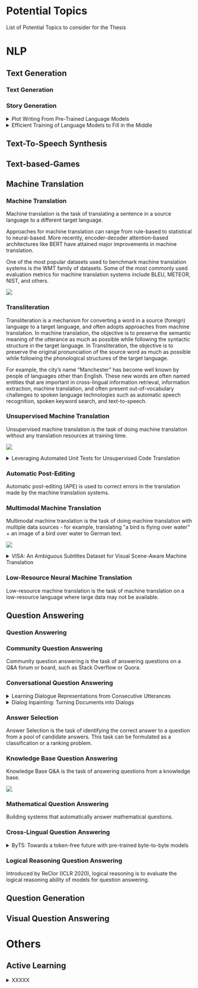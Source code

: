 # Potential Topics

List of Potential Topics to consider for the Thesis

# NLP
## Text Generation

### Text Generation

### Story Generation

<details><summary>Plot Writing From Pre-Trained Language Models</summary><p>

**Abstract** - Pre-trained language models (PLMs) fail to generate long-form narrative text because they do not consider global structure. As a result, the generated  texts are often incohesive, repetitive, or lack content. Recent work in story generation reintroduced explicit content planning in the form of prompts, keywords, or semantic frames. Trained on large parallel corpora, these models can generate more logical event sequences and thus more contentful stories. However, these intermediate epresentations are often not in natural language and cannot be utilized by PLMs without fine-tuning. We propose generating story plots using offthe-shelf PLMs while maintaining the benefit of content planning to generate cohesive and contentful stories. Our proposed method, SCRATCHPLOT, first prompts a PLM to compose a content plan. Then, we generate the story’s body and ending conditioned on the content plan. Furthermore, we take a generate-and-rank approach by using additional PLMs to rank the generated (story, ending) pairs. We benchmark our method with various baselines and achieved superior results in both human and automatic evaluation 1.

**Link** - https://paperswithcode.com/paper/plot-writing-from-pre-trained-language-models-1
</p></details>

<details><summary>Efficient Training of Language Models to Fill in the Middle</summary><p>

**Abstract** - We show that autoregressive language models can learn to infill text after we apply a straightforward transformation to the dataset, which simply moves a span of text from the middle of a document to its end. While this data augmentation has garnered much interest in recent years, we provide extensive evidence that training models with a large fraction of data transformed in this way does not harm the original left-to-right generative capability, as measured by perplexity and sampling evaluations across a wide range of scales. Given the usefulness, simplicity, and efficiency of training models to fill-in-the-middle (FIM), we suggest that future autoregressive language models be trained with FIM by default. To this end, we run a series of ablations on key hyperparameters, such as the data transformation frequency, the structure of the transformation, and the method of selecting the infill span. We use these ablations to prescribe strong default settings and best practices to train FIM models. We have released our best infilling model trained with best practices in our API, and release our infilling benchmarks to aid future research. 

**Link** - https://arxiv.org/abs/2207.14255
</p></details>

## Text-To-Speech Synthesis

## Text-based-Games

## Machine Translation

### Machine Translation

Machine translation is the task of translating a sentence in a source language to a different target language.

Approaches for machine translation can range from rule-based to statistical to neural-based. More recently, encoder-decoder attention-based architectures like BERT have attained major improvements in machine translation.

One of the most popular datasets used to benchmark machine translation systems is the WMT family of datasets. Some of the most commonly used evaluation metrics for machine translation systems include BLEU, METEOR, NIST, and others. 

![](https://production-media.paperswithcode.com/thumbnails/task/task-0000000257-2b560008_M7RFnV9.jpg)

### Transliteration

Transliteration is a mechanism for converting a word in a source (foreign) language to a target language, and often adopts approaches from machine translation. In machine translation, the objective is to preserve the semantic meaning of the utterance as much as possible while following the syntactic structure in the target language. In Transliteration, the objective is to preserve the original pronunciation of the source word as much as possible while following the phonological structures of the target language.

For example, the city’s name “Manchester” has become well known by people of languages other than English. These new words are often named entities that are important in cross-lingual information retrieval, information extraction, machine translation, and often present out-of-vocabulary challenges to spoken language technologies such as automatic speech recognition, spoken keyword search, and text-to-speech.

### Unsupervised Machine Translation

Unsupervised machine translation is the task of doing machine translation without any translation resources at training time.

![](https://production-media.paperswithcode.com/thumbnails/task/task-0000001097-dc9057dd.jpg)

<details><summary>Leveraging Automated Unit Tests for Unsupervised Code Translation </summary><p>

**Abstract** - With little to no parallel data available for programming languages, unsupervised methods are well-suited to source code translation. However, the majority of unsupervised machine translation approaches rely on back-translation, a method developed in the context of natural language translation and one that inherently involves training on noisy inputs. Unfortunately, source code is highly sensitive to small changes; a single token can result in compilation failures or erroneous programs, unlike natural languages where small inaccuracies may not change the meaning of a sentence. To address this issue, we propose to leverage an automated unit-testing system to filter out invalid translations, thereby creating a fully tested parallel corpus. We found that fine-tuning an unsupervised model with this filtered data set significantly reduces the noise in the translations so-generated, comfortably outperforming the state-of-the-art for all language pairs studied. In particular, for Java -> Python and Python -> C++ we outperform the best previous methods by more than 16% and 24% respectively, reducing the error rate by more than 35%. 

**Link** - https://paperswithcode.com/paper/leveraging-automated-unit-tests-for-1
</p></details>

### Automatic Post-Editing

Automatic post-editing (APE) is used to correct errors in the translation made by the machine translation systems.

### Multimodal Machine Translation

Multimodal machine translation is the task of doing machine translation with multiple data sources - for example, translating "a bird is flying over water" + an image of a bird over water to German text.

![](https://production-media.paperswithcode.com/thumbnails/task/task-0000001101-fb2e2264.jpg)

<details><summary>VISA: An Ambiguous Subtitles Dataset for Visual Scene-Aware Machine Translation </summary><p>

**Abstract** - Existing multimodal machine translation (MMT) datasets consist of images and video captions or general subtitles, which rarely contain linguistic ambiguity, making visual information not so effective to generate appropriate translations. We introduce VISA, a new dataset that consists of 40k Japanese-English parallel sentence pairs and corresponding video clips with the following key features: (1) the parallel sentences are subtitles from movies and TV episodes; (2) the source subtitles are ambiguous, which means they have multiple possible translations with different meanings; (3) we divide the dataset into Polysemy and Omission according to the cause of ambiguity. We show that VISA is challenging for the latest MMT system, and we hope that the dataset can facilitate MMT research. The VISA dataset is available at: https://github.com/ku-nlp/VISA. 

**Link** - https://paperswithcode.com/paper/visa-an-ambiguous-subtitles-dataset-for
</p></details>

### Low-Resource Neural Machine Translation

Low-resource machine translation is the task of machine translation on a low-resource language where large data may not be available.



## Question Answering

### Question Answering

### Community Question Answering

Community question answering is the task of answering questions on a Q&A forum or board, such as Stack Overflow or Quora.

### Conversational Question Answering

<details><summary>Learning Dialogue Representations from Consecutive Utterances</summary><p>

**Abstract** - Learning high-quality dialogue representations is essential for solving a variety of dialogue-oriented tasks, especially considering that dialogue systems often suffer from data scarcity. In this paper, we introduce Dialogue Sentence Embedding (DSE), a self-supervised contrastive learning method that learns effective dialogue representations suitable for a wide range of dialogue tasks. DSE learns from dialogues by taking consecutive utterances of the same dialogue as positive pairs for contrastive learning. Despite its simplicity, DSE achieves significantly better representation capability than other dialogue representation and universal sentence representation models. We evaluate DSE on five downstream dialogue tasks that examine dialogue representation at different semantic granularities. Experiments in few-shot and zero-shot settings show that DSE outperforms baselines by a large margin. For example, it achieves 13% average performance improvement over the strongest unsupervised baseline in 1-shot intent classification on 6 datasets. We also provide analyses on the benefits and limitations of our model. 

**Link** - https://paperswithcode.com/paper/learning-dialogue-representations-from
</p></details>

<details><summary>Dialog Inpainting: Turning Documents into Dialogs</summary><p>

**Abstract** - Many important questions (e.g. "How to eat healthier?") require conversation to establish context and explore in depth. However, conversational question answering (ConvQA) systems have long been stymied by scarce training data that is expensive to collect. To address this problem, we propose a new technique for synthetically generating diverse and high-quality dialog data: dialog inpainting. Our approach takes the text of any document and transforms it into a two-person dialog between the writer and an imagined reader: we treat sentences from the article as utterances spoken by the writer, and then use a dialog inpainter to predict what the imagined reader asked or said in between each of the writer's utterances. By applying this approach to passages from Wikipedia and the web, we produce WikiDialog and WebDialog, two datasets totalling 19 million diverse information-seeking dialogs -- 1,000x larger than the largest existing ConvQA dataset. Furthermore, human raters judge the answer adequacy and conversationality of WikiDialog to be as good or better than existing manually-collected datasets. Using our inpainted data to pre-train ConvQA retrieval systems, we significantly advance state-of-the-art across three benchmarks (QReCC, OR-QuAC, TREC CAsT) yielding up to 40% relative gains on standard evaluation metrics. 

**Link** - https://paperswithcode.com/paper/dialog-inpainting-turning-documents-into
</p></details>

### Answer Selection

Answer Selection is the task of identifying the correct answer to a question from a pool of candidate answers. This task can be formulated as a classification or a ranking problem.

### Knowledge Base Question Answering

Knowledge Base Q&A is the task of answering questions from a knowledge base.

![](https://production-media.paperswithcode.com/thumbnails/task/task-0000000172-35d6c9b2.jpg)

### Mathematical Question Answering

Building systems that automatically answer mathematical questions.

### Cross-Lingual Question Answering

<details><summary>ByT5: Towards a token-free future with pre-trained byte-to-byte models </summary><p>

**Abstract** - Most widely-used pre-trained language models operate on sequences of tokens corresponding to word or subword units. By comparison, token-free models that operate directly on raw text (bytes or characters) have many benefits: they can process text in any language out of the box, they are more robust to noise, and they minimize technical debt by removing complex and error-prone text preprocessing pipelines. Since byte or character sequences are longer than token sequences, past work on token-free models has often introduced new model architectures designed to amortize the cost of operating directly on raw text. In this paper, we show that a standard Transformer architecture can be used with minimal modifications to process byte sequences. We characterize the trade-offs in terms of parameter count, training FLOPs, and inference speed, and show that byte-level models are competitive with their token-level counterparts. We also demonstrate that byte-level models are significantly more robust to noise and perform better on tasks that are sensitive to spelling and pronunciation. As part of our contribution, we release a new set of pre-trained byte-level Transformer models based on the T5 architecture, as well as all code and data used in our experiments. 

**Link** - https://paperswithcode.com/paper/byt5-towards-a-token-free-future-with-pre
</p></details>

### Logical Reasoning Question Answering

Introduced by ReClor (ICLR 2020), logical reasoning is to evaluate the logical reasoning ability of models for question answering.

## Question Generation

## Visual Question Answering



# Others
## Active Learning



<details><summary>XXXXX</summary><p>

**Abstract** - XXXXX

**Link** - XXXXX
</p></details>
